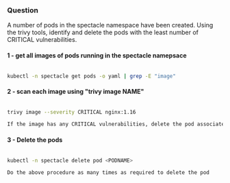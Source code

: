### Question

A number of pods in the spectacle namespace have been created. Using the trivy tools, identify and delete the pods with the least number of CRITICAL vulnerabilities.

#### 1 - get all images of pods running in the spectacle namepsace

```sh

kubectl -n spectacle get pods -o yaml | grep -E "image"

```

#### 2 - scan each image using "trivy image NAME"
```sh

trivy image --severity CRITICAL nginx:1.16

If the image has any CRITICAL vulnerabilities, delete the pod associated wit that image.

```

#### 3 - Delete the pods

```sh

kubectl -n spectacle delete pod <PODNAME>

Do the above procedure as many times as required to delete the pod 

```
